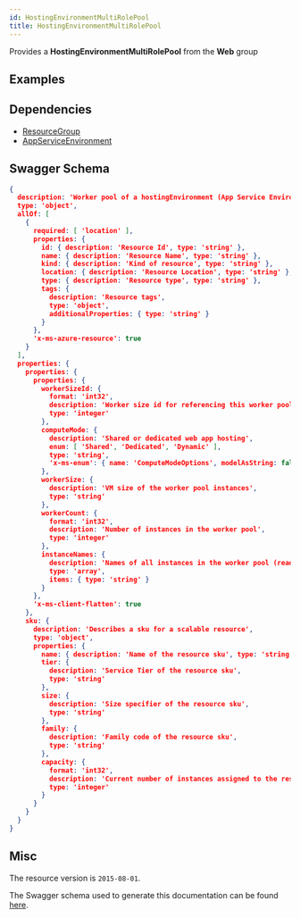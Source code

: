 ```yaml
---
id: HostingEnvironmentMultiRolePool
title: HostingEnvironmentMultiRolePool
---
```

Provides a **HostingEnvironmentMultiRolePool** from the **Web** group
## Examples
## Dependencies
- [ResourceGroup](../Resources/ResourceGroup.md)
- [AppServiceEnvironment](../Web/AppServiceEnvironment.md)
## Swagger Schema
```json
{
  description: 'Worker pool of a hostingEnvironment (App Service Environment)',
  type: 'object',
  allOf: [
    {
      required: [ 'location' ],
      properties: {
        id: { description: 'Resource Id', type: 'string' },
        name: { description: 'Resource Name', type: 'string' },
        kind: { description: 'Kind of resource', type: 'string' },
        location: { description: 'Resource Location', type: 'string' },
        type: { description: 'Resource type', type: 'string' },
        tags: {
          description: 'Resource tags',
          type: 'object',
          additionalProperties: { type: 'string' }
        }
      },
      'x-ms-azure-resource': true
    }
  ],
  properties: {
    properties: {
      properties: {
        workerSizeId: {
          format: 'int32',
          description: 'Worker size id for referencing this worker pool',
          type: 'integer'
        },
        computeMode: {
          description: 'Shared or dedicated web app hosting',
          enum: [ 'Shared', 'Dedicated', 'Dynamic' ],
          type: 'string',
          'x-ms-enum': { name: 'ComputeModeOptions', modelAsString: false }
        },
        workerSize: {
          description: 'VM size of the worker pool instances',
          type: 'string'
        },
        workerCount: {
          format: 'int32',
          description: 'Number of instances in the worker pool',
          type: 'integer'
        },
        instanceNames: {
          description: 'Names of all instances in the worker pool (read only)',
          type: 'array',
          items: { type: 'string' }
        }
      },
      'x-ms-client-flatten': true
    },
    sku: {
      description: 'Describes a sku for a scalable resource',
      type: 'object',
      properties: {
        name: { description: 'Name of the resource sku', type: 'string' },
        tier: {
          description: 'Service Tier of the resource sku',
          type: 'string'
        },
        size: {
          description: 'Size specifier of the resource sku',
          type: 'string'
        },
        family: {
          description: 'Family code of the resource sku',
          type: 'string'
        },
        capacity: {
          format: 'int32',
          description: 'Current number of instances assigned to the resource',
          type: 'integer'
        }
      }
    }
  }
}
```
## Misc
The resource version is `2015-08-01`.

The Swagger schema used to generate this documentation can be found [here](https://github.com/Azure/azure-rest-api-specs/tree/main/specification/web/resource-manager/Microsoft.Web/stable/2015-08-01/service.json).

